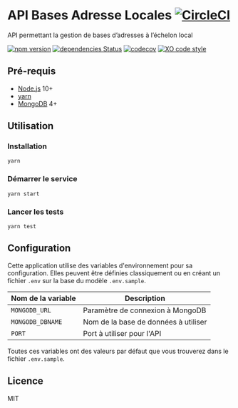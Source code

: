 # API Bases Adresse Locales [![CircleCI](https://circleci.com/gh/etalab/api-bal/tree/master.svg?style=svg)](https://circleci.com/gh/etalab/api-bal/tree/master)



API permettant la gestion de bases d’adresses à l’échelon local

[![npm version](https://badgen.net/npm/v/@etalab/api-bal)](https://www.npmjs.com/package/@etalab/api-bal)
[![dependencies Status](https://david-dm.org/etalab/api-bal/status.svg)](https://david-dm.org/etalab/api-bal)
[![codecov](https://badgen.net/codecov/c/github/etalab/api-bal)](https://codecov.io/gh/etalab/api-bal)
[![XO code style](https://badgen.net/badge/code%20style/XO/cyan)](https://github.com/xojs/xo)

## Pré-requis

- [Node.js](https://nodejs.org) 10+
- [yarn](https://www.yarnpkg.com)
- [MongoDB](https://www.mongodb.com) 4+

## Utilisation

### Installation

```
yarn
```

### Démarrer le service

```
yarn start
```

### Lancer les tests

```
yarn test
```

## Configuration

Cette application utilise des variables d'environnement pour sa configuration.
Elles peuvent être définies classiquement ou en créant un fichier `.env` sur la base du modèle `.env.sample`.

| Nom de la variable | Description |
| --- | --- |
| `MONGODB_URL` | Paramètre de connexion à MongoDB |
| `MONGODB_DBNAME` | Nom de la base de données à utiliser |
| `PORT` | Port à utiliser pour l'API |

Toutes ces variables ont des valeurs par défaut que vous trouverez dans le fichier `.env.sample`.

## Licence

MIT
